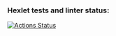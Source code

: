 ### Hexlet tests and linter status:
[![Actions Status](https://github.com/RickoBo/layout-designer-project-lvl3/workflows/hexlet-check/badge.svg)](https://github.com/RickoBo/layout-designer-project-lvl3/actions)